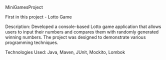 MiniGamesProject

First in this project - Lotto Game 

Description:
Developed a console-based Lotto game application that allows users to input their numbers and compares them with randomly generated winning numbers. The project was designed to demonstrate various programming techniques.

Technologies Used: Java, Maven, JUnit, Mockito, Lombok
